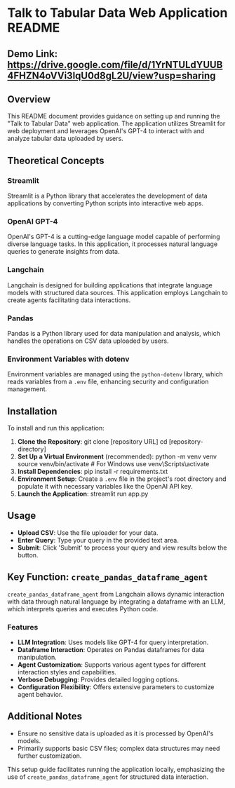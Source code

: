 # Talk to Tabular Data Web Application README

## Demo Link: https://drive.google.com/file/d/1YrNTULdYUUB4FHZN4oVVi3lqU0d8gL2U/view?usp=sharing

## Overview

This README document provides guidance on setting up and running the "Talk to Tabular Data" web application. The application utilizes Streamlit for web deployment and leverages OpenAI's GPT-4 to interact with and analyze tabular data uploaded by users.

## Theoretical Concepts

### Streamlit

Streamlit is a Python library that accelerates the development of data applications by converting Python scripts into interactive web apps.

### OpenAI GPT-4

OpenAI's GPT-4 is a cutting-edge language model capable of performing diverse language tasks. In this application, it processes natural language queries to generate insights from data.

### Langchain

Langchain is designed for building applications that integrate language models with structured data sources. This application employs Langchain to create agents facilitating data interactions.

### Pandas

Pandas is a Python library used for data manipulation and analysis, which handles the operations on CSV data uploaded by users.

### Environment Variables with dotenv

Environment variables are managed using the `python-dotenv` library, which reads variables from a `.env` file, enhancing security and configuration management.

## Installation

To install and run this application:

1. **Clone the Repository**:
git clone [repository URL]
cd [repository-directory]
2. **Set Up a Virtual Environment** (recommended):
python -m venv venv
source venv/bin/activate # For Windows use venv\Scripts\activate
3. **Install Dependencies**:
pip install -r requirements.txt
4. **Environment Setup**:
Create a `.env` file in the project's root directory and populate it with necessary variables like the OpenAI API key.
5. **Launch the Application**:
streamlit run app.py

## Usage

- **Upload CSV**: Use the file uploader for your data.
- **Enter Query**: Type your query in the provided text area.
- **Submit**: Click 'Submit' to process your query and view results below the button.

## Key Function: `create_pandas_dataframe_agent`
`create_pandas_dataframe_agent` from Langchain allows dynamic interaction with data through natural language by integrating a dataframe with an LLM, which interprets queries and executes Python code.
### Features
- **LLM Integration**: Uses models like GPT-4 for query interpretation.
- **Dataframe Interaction**: Operates on Pandas dataframes for data manipulation.
- **Agent Customization**: Supports various agent types for different interaction styles and capabilities.
- **Verbose Debugging**: Provides detailed logging options.
- **Configuration Flexibility**: Offers extensive parameters to customize agent behavior.

## Additional Notes

- Ensure no sensitive data is uploaded as it is processed by OpenAI's models.
- Primarily supports basic CSV files; complex data structures may need further customization.

This setup guide facilitates running the application locally, emphasizing the use of `create_pandas_dataframe_agent` for structured data interaction.

